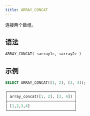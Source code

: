 ```yaml
---
title: ARRAY_CONCAT
---
```


连接两个数组。

## 语法

```sql
ARRAY_CONCAT( <array1>, <array2> )
```

## 示例

```sql
SELECT ARRAY_CONCAT([1, 2], [3, 4]);

┌──────────────────────────────┐
│ array_concat([1, 2], [3, 4]) │
├──────────────────────────────┤
│ [1,2,3,4]                    │
└──────────────────────────────┘
```